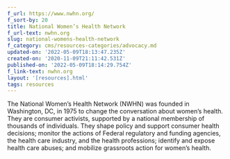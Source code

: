 ```yaml
---
f_url: https://www.nwhn.org/
f_sort-by: 20
title: National Women’s Health Network
f_url-text: nwhn.org
slug: national-womens-health-network
f_category: cms/resources-categories/advocacy.md
updated-on: '2022-05-09T18:13:47.235Z'
created-on: '2020-11-09T21:11:42.531Z'
published-on: '2022-05-09T18:14:29.754Z'
f_link-text: nwhn.org
layout: '[resources].html'
tags: resources
---
```


The National Women’s Health Network (NWHN) was founded in Washington, DC, in 1975 to change the conversation about women’s health. They are consumer activists, supported by a national membership of thousands of individuals. They shape policy and support consumer health decisions; monitor the actions of Federal regulatory and funding agencies, the health care industry, and the health professions; identify and expose health care abuses; and mobilize grassroots action for women’s health.
